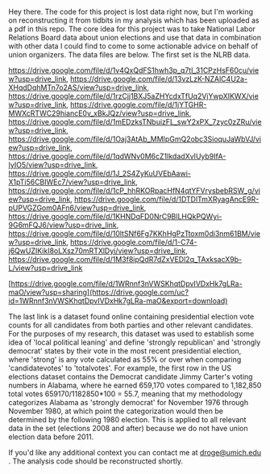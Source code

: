 Hey there. The code for this project is lost data right now, but I'm working on reconstructing it from tidbits in my analysis which has been uploaded as a pdf in this repo. 
The core idea for this project was to take National Labor Relations Board data about union elections and use that data in combination with other data I could find to come to some actionable advice on behalf of union organizers. 
The data files are below. The first set is the NLRB data.

https://drive.google.com/file/d/1v4QxQdFS1hwh3p_q7tl_31CPzHsF60cu/view?usp=drive_link, 
https://drive.google.com/file/d/13vzLzK-NZAlC4U2a-XHqdDqhMTn7o2AS/view?usp=drive_link, 
https://drive.google.com/file/d/1rzCjj1BXJ5aZHYcdxTfUq2VjYwpXIKWX/view?usp=drive_link, 
https://drive.google.com/file/d/1jYTGHR-MWXcRTWC29hiancE0v_xBkJQz/view?usp=drive_link, 
https://drive.google.com/file/d/1mEDzksTNbuizFL_swY2xPX_7zyc0zZRu/view?usp=drive_link, 
https://drive.google.com/file/d/1Oaj3AtAb_MMIpGmQ2obc3SioquJaWbVJ/view?usp=drive_link, 
https://drive.google.com/file/d/1qdWNv0M6cZ1IkdadXvIUyb9IfA-IyIO5/view?usp=drive_link, 
https://drive.google.com/file/d/1J_2S4ZyKuUVEbAawi-X1pTi56CBIWEc7/view?usp=drive_link, 
https://drive.google.com/file/d/1cP_hhRKORpacHfN4qtYFVrysbebRSW_g/view?usp=drive_link, 
https://drive.google.com/file/d/1DTDlTmXRyagAncE9R-pUPVGZGom0AFn6/view?usp=drive_link, 
https://drive.google.com/file/d/1KHNDqFD0NrC9BlLHQkPQWyi-9G6mFQJ6/view?usp=drive_link, 
https://drive.google.com/file/d/10ltSNf6Fg7KKhHgPzTtoxm0di3nm61BM/view?usp=drive_link, 
https://drive.google.com/file/d/1-C74-j6QwUZIKikI8oLXsz70mRTXlDyi/view?usp=drive_link, 
https://drive.google.com/file/d/1M3f8ipQdR7dZxVEDl2q_TAxksacX9b-L/view?usp=drive_link

[https://drive.google.com/file/d/1WRnnf3nVWSKhqtDpvIVDxHk7gLRa-maO/view?usp=sharing](https://drive.google.com/uc?id=1WRnnf3nVWSKhqtDpvIVDxHk7gLRa-maO&export=download)

The last link is a dataset found online containing presidential election vote counts for all candidates from both parties and other relevant candidates. For the purposes of my research, this dataset was used to establish some idea of 'local political leaning' 
and define 'strongly republican' and 'strongly democrat' states by their vote in the most recent presidential election, where 'strong' is any vote calculated as 55% or over when comparing 'candidatevotes' to 'totalvotes'. For example, the first row
in the US elections dataset contains the Democrat candidate Jimmy Carter's voting numbers in Alabama, where he earned 659,170 votes compared to 1,182,850 total votes 659170/1182850*100 = 55.7, meaning that my methodology categorizes Alabama as 'strongly democrat' 
for November 1976 through November 1980, at which point the categorization would then be determined by the following 1980 election. This is applied to all relevant data in the set (elections 2008 and after) because we do not have union election data before 2011. 

If you'd like any additional context you can contact me at droge@umich.edu . The analysis code should be reconstructed shortly. 
